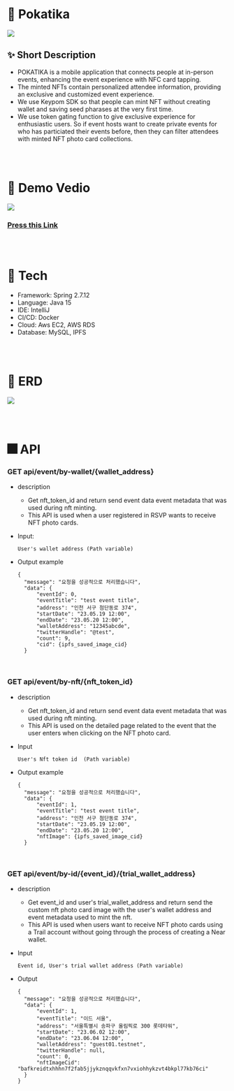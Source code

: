 # 💫 Pokatika

![](https://velog.velcdn.com/images/superkingyj/post/c1749791-aa5f-4dba-952c-20efa7e0a9d5/image.png)

## ✨ Short Description

- POKATIKA is a mobile application that connects people at in-person events, enhancing the event experience with NFC card tapping.
- The minted NFTs contain personalized attendee information, providing an exclusive and customized event experience.
- We use Keypom SDK so that people can mint NFT without creating wallet and saving seed pharases at the very first time.
- We use token gating function to give exclusive experience for enthusiastic users. So if event hosts want to create private events for who has particiated their events before, then they can filter attendees with minted NFT photo card collections.

<br>
<br>

# 🎥 Demo Vedio
![](https://velog.velcdn.com/images/superkingyj/post/d67ddb04-1806-4fe0-865f-ffa06fc4c093/image.png)
### [Press this Link](https://www.youtube.com/watch?v=T3L13rOU9BA&t=8s)

<br>
<br>

# 🔨 Tech
- Framework: Spring 2.7.12
- Language: Java 15
- IDE: IntelliJ
- CI/CD: Docker
- Cloud: Aws EC2, AWS RDS
- Database: MySQL, IPFS

<br>
<br>

# 🥞 ERD
![](https://velog.velcdn.com/images/superkingyj/post/0d905875-ee88-4f4e-b97f-8e89dd7f05f0/image.png)


<br>
<br>


# 🎆 API
### GET api/event/by-wallet/{wallet_address}

- description
  - Get nft_token_id and return send event data event metadata that was used during nft minting.
  - This API is used when a user registered in RSVP wants to receive NFT photo cards.

- Input: 
  ```
  User's wallet address (Path variable)
  ```
  
- Output example
  ```
  {
    "message": "요청을 성공적으로 처리했습니다",
    "data": {
        "eventId": 0,
        "eventTitle": "test event title",
        "address": "인천 서구 첨단동로 374",
        "startDate": "23.05.19 12:00",
        "endDate": "23.05.20 12:00",
        "walletAddress": "12345abcde",
        "twitterHandle": "@test",
        "count": 9,
        "cid": {ipfs_saved_image_cid}
    }

<br>

### GET api/event/by-nft/{nft_token_id}

- description
  - Get nft_token_id and return send event data event metadata that was used during nft minting.
  - This API is used on the detailed page related to the event that the user enters when clicking on the NFT photo card.

- Input
  ```
  User's Nft token id  (Path variable)
  ```
  
- Output example
  ```
  {
    "message": "요청을 성공적으로 처리했습니다",
    "data": {
        "eventId": 1,
        "eventTitle": "test event title",
        "address": "인천 서구 첨단동로 374",
        "startDate": "23.05.19 12:00",
        "endDate": "23.05.20 12:00",
        "nftImage": {ipfs_saved_image_cid}
    }

<br>

### GET api/event/by-id/{event_id}/{trial_wallet_address}

- description
  - Get event_id and user's trial_wallet_address and return send the custom nft photo card image with the user's wallet address and event metadata used to mint the nft.
  - This API is used when users want to receive NFT photo cards using a Trail account without going through the process of creating a Near wallet.
  
- Input
  ```
  Event id, User's trial wallet address (Path variable)
  ```
  
- Output
  ```
  {
    "message": "요청을 성공적으로 처리했습니다",
    "data": {
        "eventId": 1,
        "eventTitle": "이드 서울",
        "address": "서울특별시 송파구 올림픽로 300 롯데타워",
        "startDate": "23.06.02 12:00",
        "endDate": "23.06.04 12:00",
        "walletAddress": "guest01.testnet",
        "twitterHandle": null,
        "count": 0,
        "nftImageCid": "bafkreidtxhhhn7f2fab5jjykznqqvkfxn7vxiohhykzvt4bkpl77kb76ci"
    }
  }
  ```

